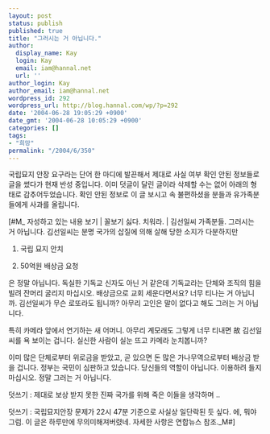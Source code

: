 ```yaml
---
layout: post
status: publish
published: true
title: "그러시는 거 아닙니다."
author:
  display_name: Kay
  login: Kay
  email: iam@hannal.net
  url: ''
author_login: Kay
author_email: iam@hannal.net
wordpress_id: 292
wordpress_url: http://blog.hannal.com/wp/?p=292
date: '2004-06-28 19:05:29 +0900'
date_gmt: '2004-06-28 10:05:29 +0900'
categories: []
tags:
- "희망"
permalink: "/2004/6/350"
---
```

<p>국립묘지 안장 요구라는 단어 한 마디에 발끈해서 제대로 사실 여부 확인 안된 정보들로 글을 썼다가 현재 반성 중입니다. 이미 덧글이 달린 글이라 삭제할 수는 없어 아래의 형태로 감추어두었습니다. 확인 안된 정보로 이 글 보시고 속 불편하셨을 분들과 유가족분들에게 사과를 올립니다.</p>
<p>[#M_ 자성하고 있는 내용 보기 | 꼴보기 싫다. 치워라. | 김선일씨 가족분들. 그러시는 거 아닙니다. 김선일씨는 분명 국가의 삽질에 의해 살해 당한 소지가 다분하지만</p>
<ol>
<li /> 국립 묘지 안치</p>
<li /> 50억원 배상금 요청</ol>
<p>은 정말 아닙니다. 독실한 기독교 신자도 아닌 거 같은데 기독교라는 단체와 조직의 힘을 빌려 잔머리 굴리지 마십시오. 배상금으로 교회 세운다면서요? 너무 티나는 거 아닙니까. 김선일씨가 무슨 로또라도 됩니까? 아무리 고인은 말이 없다고 해도 그러는 거 아닙니다.</p>
<p>특히 카메라 앞에서 연기하는 새 어머니. 아무리 계모래도 그렇게 너무 티내면 故 김선일씨를 욕 보이는 겁니다. 실신한 사람이 실눈 뜨고 카메라 눈치봅니까?</p>
<p>이미 많은 단체로부터 위로금을 받았고, 곧 있으면 돈 많은 가나무역으로부터 배상금 받을 겁니다. 정부는 국민이 심판하고 있습니다. 당신들의 역할이 아닙니다. 이용하려 들지 마십시오. 정말 그러는 거 아닙니다.</p>
<p>덧쓰기 : 제대로 보상 받지 못한 진짜 국가를 위해 죽은 이들을 생각하며 ..</p>
<p>덧쓰기 : 국립묘지안장 문제가 22시 47분 기준으로 사실상 일단락된 듯 싶다. 에, 뭐야 그럼. 이 글은 하루만에 무의미해져버렸네. 자세한 사항은 연합뉴스 참조._M#] </p>
